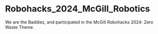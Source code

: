 # Robohacks_2024_McGill_Robotics
We are the Baddiez, and participated in the McGill Robohacks 2024: Zero Waste Theme.
